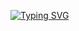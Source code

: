 [![Typing SVG](https://readme-typing-svg.demolab.com/?lines=First+line+of+text;Second+line+of+text)](https://git.io/typing-svg)
